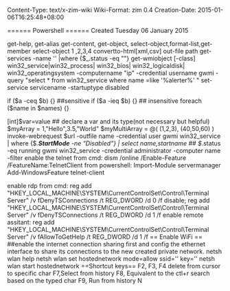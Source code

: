 Content-Type: text/x-zim-wiki
Wiki-Format: zim 0.4
Creation-Date: 2015-01-06T16:25:48+08:00

====== Powershell ======
Created Tuesday 06 January 2015

get-help, get-alias get-content, get-object, select-object,format-list,get-member
select-object    1 ,2,3,4
convertto-html[xml,csv]
out-file path
get-services -name '' |where {$_.status -eq ""}
get-wmiobject [-class] win32_service|win32_process| win32_bios| win32_logicaldisk| win32_operatingsystem -computername "ip" -credential username
gwmi -query "select * from win32_service where name =like '%alerter%' "
set-service  servicename -startuptype disabled

if ($a -ceq $b) {} ##sensitive
if ($a -ieq $b) {} ## insensitive
foreach ($name in $names) {}

[int]$var=value ## declare a var and its type(not necessary but helpful)
$myArray = 1,"Hello",3.5,"World"
$myMultiArray = @(
			 (1,2,3),
			 (40,50,60)
   )
invoke-webrequest $url -outfile name -credential user
gwmi win32_service | where {$_.**StartMode** -ne “Disabled”} | select name,startname ## $_.status -eq running
gwmi  win32_service -credential administrator -computer name
-filter
enable the telnet from cmd:
dism /online /Enable-Feature /FeatureName:TelnetClient
from powershell:
Import-Module servermanager
Add-WindowsFeature telnet-client

enable rdp from cmd: 
reg add "HKEY_LOCAL_MACHINE\SYSTEM\CurrentControlSet\Control\Terminal Server" /v fDenyTSConnections /t REG_DWORD /d 0 /f
disable; reg add "HKEY_LOCAL_MACHINE\SYSTEM\CurrentControlSet\Control\Terminal Server" /v fDenyTSConnections /t REG_DWORD /d 1 /f
enable remote assitant:
reg add "HKEY_LOCAL_MACHINE\SYSTEM\CurrentControlSet\Control\Terminal Server" /v fAllowToGetHelp /t REG_DWORD /d 1 /f
== Enable WiFi ==
##enable the internet connection sharing first and config the ethernet interface to share its connections to the new created private network.
netsh wlan help
netsh wlan set hostednetwork mode=allow ssid='' key=''
netsh wlan start hostednetwork
==Shortcut keys==
F2, F3,
F4 delete from cursor to specific char
F7,Select from history
F8, Equivalent to the ctl+r  search based on the typed char
F9, Run from history N
